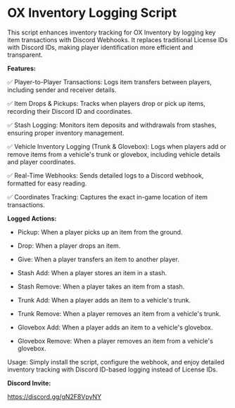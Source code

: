 # OX Inventory Logging Script

This script enhances inventory tracking for OX Inventory by logging key item transactions with Discord Webhooks. It replaces traditional License IDs with Discord IDs, making player identification more efficient and transparent.

**Features:**

✅ Player-to-Player Transactions: Logs item transfers between players, including sender and receiver details.

✅ Item Drops & Pickups: Tracks when players drop or pick up items, recording their Discord ID and coordinates.

✅ Stash Logging: Monitors item deposits and withdrawals from stashes, ensuring proper inventory management.

✅ Vehicle Inventory Logging (Trunk & Glovebox): Logs when players add or remove items from a vehicle's trunk or glovebox, including vehicle details and player coordinates.

✅ Real-Time Webhooks: Sends detailed logs to a Discord webhook, formatted for easy reading.

✅ Coordinates Tracking: Captures the exact in-game location of item transactions.

**Logged Actions:**

- Pickup: When a player picks up an item from the ground.

- Drop: When a player drops an item.

- Give: When a player transfers an item to another player.

- Stash Add: When a player stores an item in a stash.

- Stash Remove: When a player takes an item from a stash.

- Trunk Add: When a player adds an item to a vehicle's trunk.

- Trunk Remove: When a player removes an item from a vehicle's trunk.

- Glovebox Add: When a player adds an item to a vehicle's glovebox.

- Glovebox Remove: When a player removes an item from a vehicle's glovebox.

Usage:
Simply install the script, configure the webhook, and enjoy detailed inventory tracking with Discord ID-based logging instead of License IDs.


**Discord Invite:**

https://discord.gg/gN2F8VpyNY
